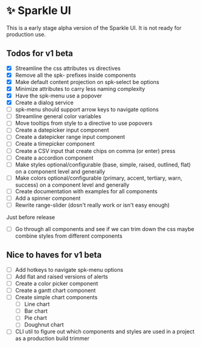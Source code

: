 # ✨ Sparkle UI

This is a early stage alpha version of the Sparkle UI. It is not ready for production use.

## Todos for v1 beta

- [x] Streamline the css attributes vs directives
- [x] Remove all the spk- prefixes inside components
- [x] Make default content projection on spk-select be options
- [x] Minimize attributes to carry less naming complexity
- [x] Have the spk-menu use a popover
- [x] Create a dialog service
- [ ] spk-menu should support arrow keys to navigate options
- [ ] Streamline general color variables
- [ ] Move tooltips from style to a directive to use popovers
- [ ] Create a datepicker input component
- [ ] Create a datepicker range input component
- [ ] Create a timepicker component
- [ ] Create a CSV input that create chips on comma (or enter) press
- [ ] Create a accordion component
- [ ] Make styles optional/configurable (base, simple, raised, outlined, flat) on a component level and generally
- [ ] Make colors optional/configurable (primary, accent, tertiary, warn, success) on a component level and generally
- [ ] Create documentation with examples for all components
- [ ] Add a spinner component
- [ ] Rewrite range-slider (dosn't really work or isn't easy enough)

Just before release

- [ ] Go through all components and see if we can trim down the css maybe combine styles from different components

## Nice to haves for v1 beta

- [ ] Add hotkeys to navigate spk-menu options
- [ ] Add flat and raised versions of alerts
- [ ] Create a color picker component
- [ ] Create a gantt chart component
- [ ] Create simple chart components
  - [ ] Line chart
  - [ ] Bar chart
  - [ ] Pie chart
  - [ ] Doughnut chart
- [ ] CLI util to figure out which components and styles are used in a project as a production build trimmer
